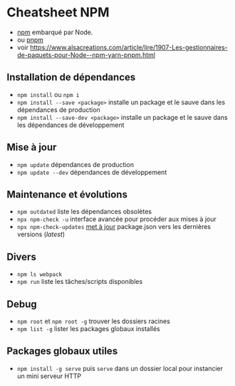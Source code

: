 # Cheatsheet NPM

* [npm](https://www.npmjs.com/) embarqué par Node.
* ou [pnpm](https://pnpm.io/)
* voir <https://www.alsacreations.com/article/lire/1907-Les-gestionnaires-de-paquets-pour-Node--npm-yarn-pnpm.html>

## Installation de dépendances

* `npm install` ou `npm i`
* `npm install --save <package>` installe un package et le sauve dans les dépendances de production
* `npm install --save-dev <package>` installe un package et le sauve dans les dépendances de développement

## Mise à jour

* `npm update` dépendances de production
* `npm update --dev` dépendances de développement

## Maintenance et évolutions

* `npm outdated` liste les dépendances obsolètes
* `npx npm-check -u` interface avancée pour procéder aux mises à jour
* `npx npm-check-updates` [met à jour](https://www.npmjs.com/package/npm-check-updates) package.json vers les dernières versions (_latest_)

## Divers

* `npm ls webpack`
* `npm run` liste les tâches/scripts disponibles

## Debug

* `npm root` et `npm root -g` trouver les dossiers racines
* `npm list -g` lister les packages globaux installés

## Packages globaux utiles

* `npm install -g serve` puis `serve` dans un dossier local pour instancier un mini serveur HTTP
